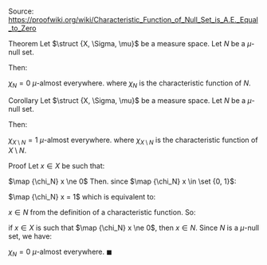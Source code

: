 # 

Source: https://proofwiki.org/wiki/Characteristic_Function_of_Null_Set_is_A.E._Equal_to_Zero

Theorem
Let $\struct {X, \Sigma, \mu}$ be a measure space.
Let $N$ be a $\mu$-null set. 

Then: 

$\chi_N = 0$ $\mu$-almost everywhere.
where $\chi_N$ is the characteristic function of $N$. 


Corollary
Let $\struct {X, \Sigma, \mu}$ be a measure space.
Let $N$ be a $\mu$-null set. 

Then: 

$\chi_{X \setminus N} = 1$ $\mu$-almost everywhere.
where $\chi_{X \setminus N}$ is the characteristic function of $X \setminus N$. 


Proof
Let $x \in X$ be such that: 

$\map {\chi_N} x \ne 0$
Then. since $\map {\chi_N} x \in \set {0, 1}$: 

$\map {\chi_N} x = 1$
which is equivalent to: 

$x \in N$
from the definition of a characteristic function.
So:

if $x \in X$ is such that $\map {\chi_N} x \ne 0$, then $x \in N$.
Since $N$ is a $\mu$-null set, we have: 

$\chi_N = 0$ $\mu$-almost everywhere.
$\blacksquare$





